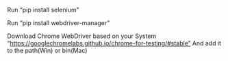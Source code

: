 Run “pip install selenium”

Run “pip install webdriver-manager”

Download Chrome WebDriver based on your System
“https://googlechromelabs.github.io/chrome-for-testing/#stable”
And add it to the path(Win) or bin(Mac)
